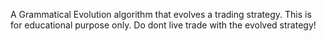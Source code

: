 A Grammatical Evolution algorithm that evolves a trading strategy. This is for educational purpose only. Do dont live trade with the evolved strategy!
